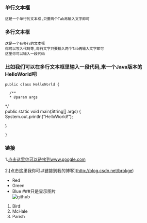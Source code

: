 ### 单行文本框     
    这是一个单行的文本框,只要两个Tab再输入文字即可     
             
### 多行文本框       
    这是一个有多行的文本框     
    你可以写入代码等,每行文字只要输入两个Tab再输入文字即可     
    这里你可以输入一段代码     
    
### 比如我们可以在多行文本框里输入一段代码,来一个Java版本的HelloWorld吧     
    public class HelloWorld {     
    
      /**     
      * @param args     
   */     
   public static void main(String[] args) {     
   System.out.println("HelloWorld!");     
    
   }     
    
    }     
### 链接     
1.[点击这里你可以链接到www.google.com](http://www.google.com)<br />     
2.[点击这里我你可以链接到我的博客](<a target=_blank href="http://blog.csdn.net/brokge">http://blog.csdn.net/brokge</a>)<br />     
   +   Red
+   Green
+   Blue 
###只是显示图片     
![github](http://github.com/unicorn.png "github")   
<ol>
<li>Bird</li>
<li>McHale</li>
<li>Parish</li>
</ol>
